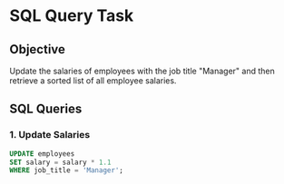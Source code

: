 # SQL Query Task

## Objective
Update the salaries of employees with the job title "Manager" and then retrieve a sorted list of all employee salaries.

## SQL Queries

### 1. Update Salaries

```sql
UPDATE employees
SET salary = salary * 1.1
WHERE job_title = 'Manager';

